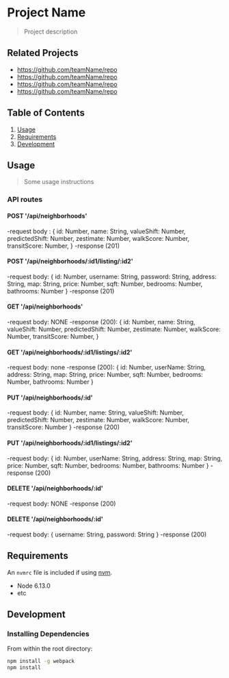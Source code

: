 # Project Name

> Project description

## Related Projects

  - https://github.com/teamName/repo
  - https://github.com/teamName/repo
  - https://github.com/teamName/repo
  - https://github.com/teamName/repo

## Table of Contents

1. [Usage](#Usage)
1. [Requirements](#requirements)
1. [Development](#development)

## Usage

> Some usage instructions

### API routes

#### POST '/api/neighborhoods'
-request body : {
  id: Number,
  name: String,
  valueShift: Number,
  predictedShift: Number,
  zestimate: Number,
  walkScore: Number,
  transitScore: Number,
}
-response (201)

#### POST '/api/neighborhoods/:id1/listing/:id2'
-request body: {
  id: Number,
  username: String,
  password: String,
  address: String,
  map: String,
  price: Number,
  sqft: Number,
  bedrooms: Number,
  bathrooms: Number
}
-response (201)

#### GET '/api/neighborhoods'
-request body: NONE
-response (200): {
  id: Number,
  name: String,
  valueShift: Number,
  predictedShift: Number,
  zestimate: Number,
  walkScore: Number,
  transitScore: Number,
}

#### GET '/api/neighborhoods/:id1/listings/:id2'
-request body: none
-response (200): {
  id: Number,
  userName: String,
  address: String,
  map: String,
  price: Number,
  sqft: Number,
  bedrooms: Number,
  bathrooms: Number
}

#### PUT '/api/neighborhoods/:id'
-request body: {
  id: Number,
  name: String,
  valueShift: Number,
  predictedShift: Number,
  zestimate: Number,
  walkScore: Number,
  transitScore: Number
}
-response (200)

#### PUT '/api/neighborhoods/:id1/listings/:id2'
-request body: {
  id: Number,
  userName: String,
  address: String,
  map: String,
  price: Number,
  sqft: Number,
  bedrooms: Number,
  bathrooms: Number
}
-response (200)

#### DELETE '/api/neighborhoods/:id'
-request body: NONE
-response (200)

#### DELETE '/api/neighborhoods/:id'
-request body: {
  username: String,
  password: String
}
-response (200)

## Requirements

An `nvmrc` file is included if using [nvm](https://github.com/creationix/nvm).

- Node 6.13.0
- etc

## Development

### Installing Dependencies

From within the root directory:

```sh
npm install -g webpack
npm install
```

